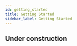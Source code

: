 ```yaml
---
id: getting_started
title: Getting Started
sidebar_label: Getting Started
---
```

  



  ## Under construction
  